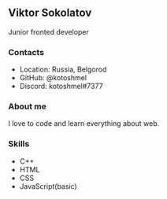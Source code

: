 ﻿## Viktor Sokolatov

Junior fronted developer

### Contacts
* Location: Russia, Belgorod
* GitHub: @kotoshmel
* Discord: kotoshmel#7377

### About me

I love to code and learn everything about web.

### Skills

* C++
* HTML
* CSS
* JavaScript(basic)

